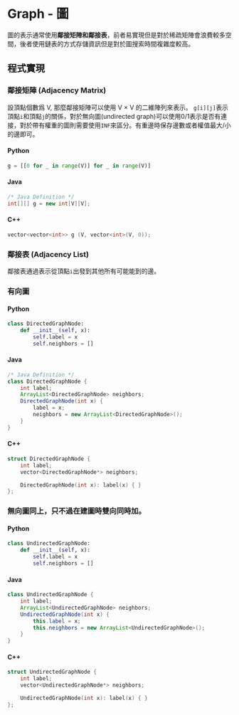 # Graph - 圖

圖的表示通常使用**鄰接矩陣和鄰接表**，前者易實現但是對於稀疏矩陣會浪費較多空間，後者使用鏈表的方式存儲資訊但是對於圖搜索時間複雜度較高。

## 程式實現

### 鄰接矩陣 (Adjacency Matrix)

設頂點個數爲 V, 那麼鄰接矩陣可以使用 V × V 的二維陣列來表示。
`g[i][j]`表示頂點`i`和頂點`j`的關係，對於無向圖(undirected graph)可以使用0/1表示是否有連接，對於帶有權重的圖則需要使用`INF`來區分。有重邊時保存邊數或者權值最大/小的邊即可。

#### Python
```python
g = [[0 for _ in range(V)] for _ in range(V)]
```

#### Java
```java
/* Java Definition */
int[][] g = new int[V][V];
```

#### C++
```C++
vector<vector<int>> g (V, vector<int>(V, 0));
```


### 鄰接表 (Adjacency List)

鄰接表通過表示從頂點`i`出發到其他所有可能能到的邊。

### 有向圖

#### Python

```python
class DirectedGraphNode:
    def __init__(self, x):
        self.label = x
        self.neighbors = []
```

#### Java

```java
/* Java Definition */
class DirectedGraphNode {
    int label;
    ArrayList<DirectedGraphNode> neighbors;
    DirectedGraphNode(int x) {
        label = x;
        neighbors = new ArrayList<DirectedGraphNode>();
    }
}
```

#### C++

```C++
struct DirectedGraphNode {
    int label;
    vector<DirectedGraphNode*> neighbors;

    DirectedGraphNode(int x): label(x) { }
};
```

### 無向圖同上，只不過在建圖時雙向同時加。

#### Python

```python
class UndirectedGraphNode:
    def __init__(self, x):
        self.label = x
        self.neighbors = []
```


#### Java

```java
class UndirectedGraphNode {
    int label;
    ArrayList<UndirectedGraphNode> neighbors;
    UndirectedGraphNode(int x) {
        this.label = x;
        this.neighbors = new ArrayList<UndirectedGraphNode>();
    }
}
```

#### C++

```C++
struct UndirectedGraphNode {
    int label;
    vector<UndirectedGraphNode*> neighbors;

    UndirectedGraphNode(int x): label(x) { }
};
```